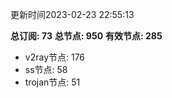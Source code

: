 更新时间2023-02-23 22:55:13

**总订阅: 73**
**总节点: 950**
**有效节点: 285**
- v2ray节点: 176
- ss节点: 58
- trojan节点: 51
